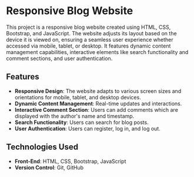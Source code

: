 # Responsive Blog Website

This project is a responsive blog website created using HTML, CSS, Bootstrap, and JavaScript. The website adjusts its layout based on the device it is viewed on, ensuring a seamless user experience whether accessed via mobile, tablet, or desktop. It features dynamic content management capabilities, interactive elements like search functionality and comment sections, and user authentication.

## Features

- **Responsive Design**: The website adapts to various screen sizes and orientations for mobile, tablet, and desktop devices.
- **Dynamic Content Management**: Real-time updates and interactions.
- **Interactive Comment Section**: Users can add comments which are displayed with the author's name and timestamp.
- **Search Functionality**: Users can search for blog posts.
- **User Authentication**: Users can register, log in, and log out.

## Technologies Used

- **Front-End**: HTML, CSS, Bootstrap, JavaScript
- **Version Control**: Git, GitHub
